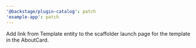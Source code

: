 ```yaml
---
'@backstage/plugin-catalog': patch
'example-app': patch
---
```


Add link from Template entity to the scaffolder launch page for the template in the AboutCard.
